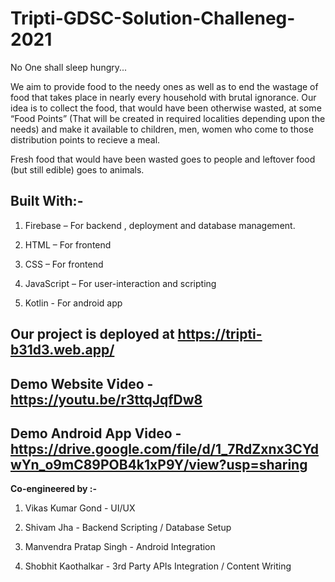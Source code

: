 # Tripti-GDSC-Solution-Challeneg-2021
No One shall sleep hungry...

We aim to provide food to the needy ones as well as to end the wastage of food that takes place in 
nearly every household with brutal ignorance. Our idea is to collect the food, that would have been 
otherwise wasted, at some “Food Points” (That will be created in required localities depending upon 
the needs) and make it available to children, men, women who come to those distribution points
to recieve a meal.

Fresh food that would have been wasted goes to people and leftover food (but still edible) goes to animals. 

## Built With:- 

1. Firebase – For backend , deployment and database management.

2. HTML – For frontend 

3. CSS – For frontend 

4. JavaScript – For user-interaction and scripting 

5. Kotlin - For android app 

 

## Our project is deployed at https://tripti-b31d3.web.app/
## Demo Website Video - https://youtu.be/r3ttqJqfDw8
## Demo Android App Video - https://drive.google.com/file/d/1_7RdZxnx3CYdwYn_o9mC89POB4k1xP9Y/view?usp=sharing

 

**Co-engineered by :-** 

1. Vikas Kumar Gond - UI/UX

2. Shivam Jha - Backend Scripting / Database Setup

3. Manvendra Pratap Singh - Android Integration 

4. Shobhit Kaothalkar - 3rd Party APIs Integration / Content Writing

